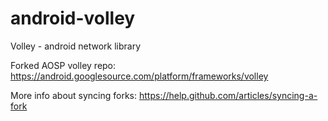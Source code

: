 android-volley
==============

Volley - android network library

Forked AOSP volley repo:
https://android.googlesource.com/platform/frameworks/volley

More info about syncing forks:
https://help.github.com/articles/syncing-a-fork
